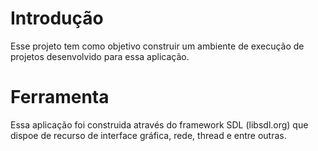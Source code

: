 # Introdução

Esse projeto tem como objetivo construir um ambiente de execução de projetos desenvolvido para essa aplicação.

# Ferramenta

Essa aplicação foi construida através do framework SDL (libsdl.org) que dispoe de recurso de interface gráfica, rede, thread e entre outras.